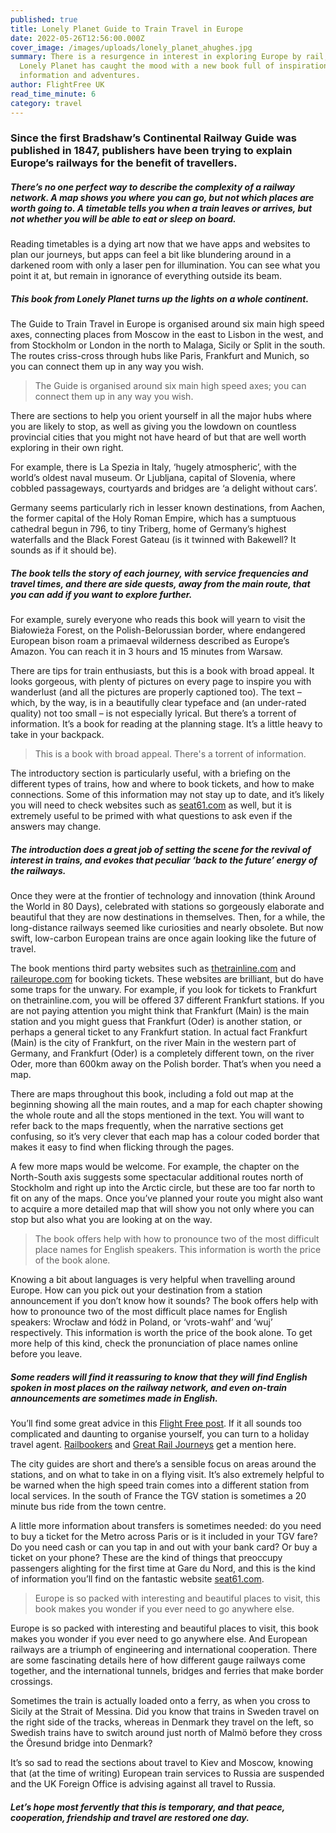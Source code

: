 ```yaml
---
published: true
title: Lonely Planet Guide to Train Travel in Europe
date: 2022-05-26T12:56:00.000Z
cover_image: /images/uploads/lonely_planet_ahughes.jpg
summary: There is a resurgence in interest in exploring Europe by rail, and
  Lonely Planet has caught the mood with a new book full of inspiration,
  information and adventures.
author: FlightFree UK
read_time_minute: 6
category: travel
---
```

### Since the first Bradshaw’s Continental Railway Guide was published in 1847, publishers have been trying to explain Europe’s railways for the benefit of travellers.

##### There’s no one perfect way to describe the complexity of a railway network. A map shows you where you can go, but not which places are worth going to. A timetable tells you when a train leaves or arrives, but not whether you will be able to eat or sleep on board.

Reading timetables is a dying art now that we have apps and websites to plan our journeys, but apps can feel a bit like blundering around in a darkened room with only a laser pen for illumination. You can see what you point it at, but remain in ignorance of everything outside its beam. 

##### This book from Lonely Planet turns up the lights on a whole continent.

The Guide to Train Travel in Europe is organised around six main high speed axes, connecting places from Moscow in the east to Lisbon in the west, and from Stockholm or London in the north to Malaga, Sicily or Split in the south. The routes criss-cross through hubs like Paris, Frankfurt and Munich, so you can connect them up in any way you wish.

> The Guide is organised around six main high speed axes; you can connect them up in any way you wish.

There are sections to help you orient yourself in all the major hubs where you are likely to stop, as well as giving you the lowdown on countless provincial cities that you might not have heard of but that are well worth exploring in their own right.

For example, there is La Spezia in Italy, ‘hugely atmospheric’, with the world’s oldest naval museum. Or Ljubljana, capital of Slovenia, where cobbled passageways, courtyards and bridges are ‘a delight without cars’.

Germany seems particularly rich in lesser known destinations, from Aachen, the former capital of the Holy Roman Empire, which has a sumptuous cathedral begun in 796, to tiny Triberg, home of Germany’s highest waterfalls and the Black Forest Gateau (is it twinned with Bakewell? It sounds as if it should be).

##### The book tells the story of each journey, with service frequencies and travel times, and there are side quests, away from the main route, that you can add if you want to explore further.

For example, surely everyone who reads this book will yearn to visit the Białowieża Forest, on the Polish-Belorussian border, where endangered European bison roam a primaeval wilderness described as Europe’s Amazon. You can reach it in 3 hours and 15 minutes from Warsaw.

There are tips for train enthusiasts, but this is a book with broad appeal. It looks gorgeous, with plenty of pictures on every page to inspire you with wanderlust (and all the pictures are properly captioned too). The text  – which, by the way, is in a beautifully clear typeface and (an under-rated quality) not too small – is not especially lyrical. But there’s a torrent of information. It’s a book for reading at the planning stage. It’s a little heavy to take in your backpack.

> This is a book with broad appeal. There's a torrent of information.

The introductory section is particularly useful, with a briefing on the different types of trains, how and where to book tickets, and how to make connections. Some of this information may not stay up to date, and it’s likely you will need to check websites such as [seat61.com](https://www.seat61.com/index-mobile.htm) as well, but it is extremely useful to be primed with what questions to ask even if the answers may change.

##### The introduction does a great job of setting the scene for the revival of interest in trains, and evokes that peculiar ‘back to the future’ energy of the railways.

Once they were at the frontier of technology and innovation (think Around the World in 80 Days), celebrated with stations so gorgeously elaborate and beautiful that they are now destinations in themselves. Then, for a while, the long-distance railways seemed like curiosities and nearly obsolete. But now swift, low-carbon European trains are once again looking like the future of travel.

The book mentions third party websites such as [thetrainline.com](https://www.thetrainline.com) and [raileurope.com](https://www.raileurope.com/en) for booking tickets. These websites are brilliant, but do have some traps for the unwary. For example, if you look for tickets to Frankfurt on thetrainline.com, you will be offered 37 different Frankfurt stations. If you are not paying attention you might think that Frankfurt (Main) is the main station and you might guess that Frankfurt (Oder) is another station, or perhaps a general ticket to any Frankfurt station. In actual fact Frankfurt (Main) is the city of Frankfurt, on the river Main in the western part of Germany, and Frankfurt (Oder) is a completely different town, on the river Oder, more than 600km away on the Polish border. That’s when you need a map.

There are maps throughout this book, including a fold out map at the beginning showing all the main routes, and a map for each chapter showing the whole route and all the stops mentioned in the text. You will want to refer back to the maps frequently, when the narrative sections get confusing, so it’s very clever that each map has a colour coded border that makes it easy to find when flicking through the pages.

A few more maps would be welcome. For example, the chapter on the North-South axis suggests some spectacular additional routes north of Stockholm and right up into the Arctic circle, but these are too far north to fit on any of the maps. Once you’ve planned your route you might also want to acquire a more detailed map that will show you not only where you can stop but also what you are looking at on the way.

> The book offers help with how to pronounce two of the most difficult place names for English speakers. This information is worth the price of the book alone.

Knowing a bit about languages is very helpful when travelling around Europe. How can you pick out your destination from a station announcement if you don’t know how it sounds? The book offers help with how to pronounce two of the most difficult place names for English speakers: Wrocław and łódź in Poland, or ‘vrots-wahf’ and ‘wuj’ respectively. This information is worth the price of the book alone. To get more help of this kind, check the pronunciation of place names online before you leave.

##### Some readers will find it reassuring to know that they will find English spoken in most places on the railway network, and even on-train announcements are sometimes made in English.

You’ll find some great advice in this [Flight Free post](https://flightfree.co.uk/post/travel-tips-for-train-first-timers/). If it all sounds too complicated and daunting to organise yourself, you can turn to a holiday travel agent. [Railbookers](https://www.railbookers.co.uk) and [Great Rail Journeys](https://www.greatrail.com) get a mention here.

The city guides are short and there’s a sensible focus on areas around the stations, and on what to take in on a flying visit. It’s also extremely helpful to be warned when the high speed train comes into a different station from local services. In the south of France the TGV station is sometimes a 20 minute bus ride from the town centre. 

A little more information about transfers is sometimes needed: do you need to buy a ticket for the Metro across Paris or is it included in your TGV fare? Do you need cash or can you tap in and out with your bank card? Or buy a ticket on your phone? These are the kind of things that preoccupy passengers alighting for the first time at Gare du Nord, and this is the kind of information you’ll find on the fantastic website [seat61.com](https://www.seat61.com/index-mobile.htm).

> Europe is so packed with interesting and beautiful places to visit, this book makes you wonder if you ever need to go anywhere else.

Europe is so packed with interesting and beautiful places to visit, this book makes you wonder if you ever need to go anywhere else. And European railways are a triumph of engineering and international cooperation. There are some fascinating details here of how different gauge railways come together, and the international tunnels, bridges and ferries that make border crossings. 

Sometimes the train is actually loaded onto a ferry, as when you cross to Sicily at the Strait of Messina. Did you know that trains in Sweden travel on the right side of the tracks, whereas in Denmark they travel on the left, so Swedish trains have to switch around just north of Malmö before they cross the Öresund bridge into Denmark?  

It’s so sad to read the sections about travel to Kiev and Moscow, knowing that (at the time of writing) European train services to Russia are suspended and the UK Foreign Office is advising against all travel to Russia.  

##### Let’s hope most fervently that this is temporary, and that peace, cooperation, friendship and travel are restored one day.